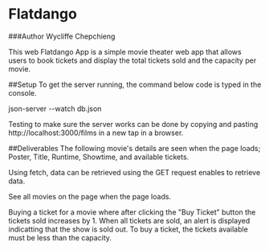 # Flatdango
###Author
Wycliffe Chepchieng


This web Flatdango App is a simple movie theater web app that allows users to book tickets and display the total tickets sold and the capacity per movie.

##Setup
To get the server running, the command below code is typed in the console.

json-server --watch db.json

Testing to make sure the server works can be done by copying and pasting http://localhost:3000/films in a new tap in a browser.

##Deliverables
The following movie's details are seen when the page loads;
Poster, Title, Runtime, Showtime, and available tickets.

Using fetch, data can be retrieved using the GET request enables to retrieve data.

See all movies on the page when the page loads.

Buying a ticket for a movie where after clicking the "Buy Ticket" button the tickets sold increases by 1. When all tickets are sold, an alert is displayed indicatting that the show is sold out. To buy a ticket, the tickets available must be  less than the capacity.